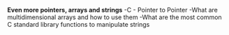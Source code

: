 **Even more pointers, arrays and strings**
-C - Pointer to Pointer
-What are multidimensional arrays and how to use them
-What are the most common C standard library functions to manipulate strings

